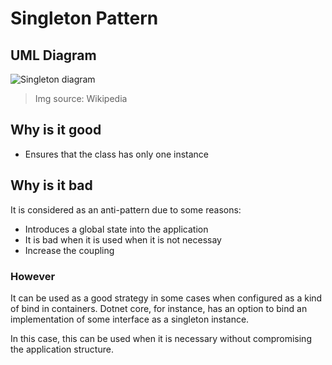 # Singleton Pattern
## UML Diagram
![Singleton diagram](https://upload.wikimedia.org/wikipedia/commons/thumb/f/fb/Singleton_UML_class_diagram.svg/500px-Singleton_UML_class_diagram.svg.png)
> Img source: Wikipedia
## Why is it good
* Ensures that the class has only one instance  
## Why is it bad
It is considered as an anti-pattern due to some reasons:
* Introduces a global state into the application
* It is bad when it is used when it is not necessay
* Increase the coupling
### However
It can be used as a good strategy in some cases when configured as a kind of bind in containers.
Dotnet core, for instance, has an option to bind an implementation of some interface as a singleton instance.

In this case, this can be used when it is necessary without compromising the application structure.
